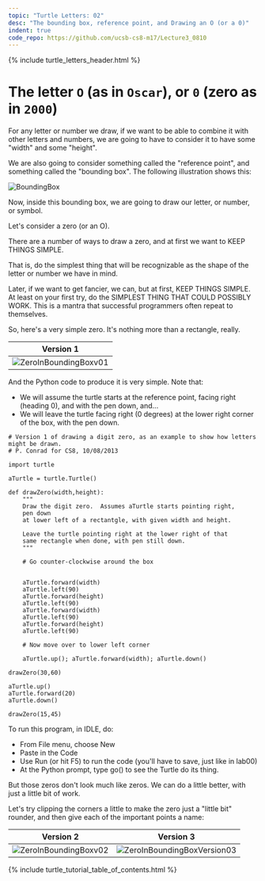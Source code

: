 ```yaml
---
topic: "Turtle Letters: 02"
desc: "The bounding box, reference point, and Drawing an O (or a 0)"
indent: true
code_repo: https://github.com/ucsb-cs8-m17/Lecture3_0810
---
```


{% include turtle_letters_header.html %}

# The letter `O` (as in `Oscar`), or `0` (zero as in `2000`)

For any letter or number we draw, if we want to be able to combine it
with other letters and numbers, we are going to have to consider it to
have some "width" and some "height".

We are also going to consider something called the "reference point",
and something called the "bounding box".  The following illustration
shows this:

![BoundingBox](379px-BoundingBox.png)


Now, inside this bounding box, we are going to draw our letter, or number, or symbol.

Let's consider a zero (or an O).

There are a number of ways to draw a zero, and at first we want to KEEP THINGS SIMPLE.

That is, do the simplest thing that will be recognizable as the shape of the letter or number we have in mind.

Later, if we want to get fancier, we can, but at first, KEEP THINGS SIMPLE.  At least on your first try, do the SIMPLEST THING THAT COULD POSSIBLY WORK.  This is a mantra that successful programmers often repeat to themselves.

So, here's a very simple zero.  It's nothing more than a rectangle, really.




| Version 1 |
|-----------|
| ![ZeroInBoundingBoxv01](379px-ZeroInBoundingBoxVersion01.png) |


And the Python code to produce it is very simple.  Note that:
* We will assume the turtle starts at the reference point, facing right (heading 0), and with the pen down, and...
* We will leave the turtle facing right (0 degrees) at the lower right corner of the box, with the pen down.

```
# Version 1 of drawing a digit zero, as an example to show how letters might be drawn.
# P. Conrad for CS8, 10/08/2013

import turtle

aTurtle = turtle.Turtle()

def drawZero(width,height):
    """
    Draw the digit zero.  Assumes aTurtle starts pointing right,
    pen down
    at lower left of a rectantgle, with given width and height.

    Leave the turtle pointing right at the lower right of that
    same rectangle when done, with pen still down.
    """

    # Go counter-clockwise around the box
    
 
    aTurtle.forward(width)
    aTurtle.left(90)
    aTurtle.forward(height)
    aTurtle.left(90)
    aTurtle.forward(width)
    aTurtle.left(90)
    aTurtle.forward(height)
    aTurtle.left(90)
    
    # Now move over to lower left corner

    aTurtle.up(); aTurtle.forward(width); aTurtle.down()

drawZero(30,60)

aTurtle.up()
aTurtle.forward(20)
aTurtle.down()

drawZero(15,45)

```

To run this program, in IDLE, do:

* From File menu, choose New
* Paste in the Code
* Use Run (or hit F5) to run the code (you'll have to save, just like in lab00)
* At the Python prompt, type go() to see the Turtle do its thing.

But those zeros don't look much like zeros.  We can do a little better, with just a little bit of work.

Let's try clipping the corners a little to make the zero just a "little bit" rounder, and then give each of the important points a name:

| Version 2 | Version 3|
|-----------|----------|
| ![ZeroInBoundingBoxv02](312px-ZeroInBoundingBoxv02.png) |  ![ZeroInBoundingBoxVersion03](379px-ZeroInBoundingBoxVersion03.png) |


{% include turtle_tutorial_table_of_contents.html %}
